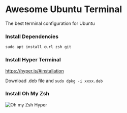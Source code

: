 # Awesome Ubuntu Terminal
The best terminal configuration for Ubuntu

### Install Dependencies
```sudo apt install curl zsh git```

### Install Hyper Terminal
https://hyper.is/#installation

Download .deb file and ```sudo dpkg -i xxxx.deb```

### Install Oh My Zsh

![Oh my Zsh Hyper](docs/oh-my-zsh-hyper.png)
